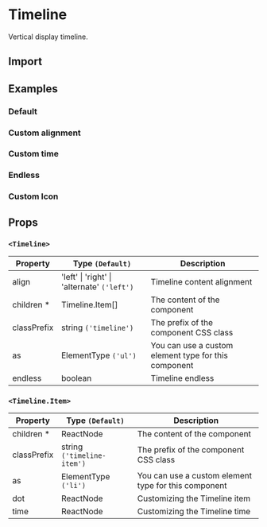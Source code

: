 # Timeline

Vertical display timeline.

## Import

<!--{include:(components/timeline/fragments/import.md)}-->

## Examples

### Default

<!--{include:`basic.md`}-->

### Custom alignment

<!--{include:`align.md`}-->

### Custom time

<!--{include:`time.md`}-->

### Endless

<!--{include:`endless.md`}-->

### Custom Icon

<!--{include:`custom.md`}-->

## Props

### `<Timeline>`

| Property    | Type `(Default)`                                    | Description                                          |
| ----------- | --------------------------------------------------- | ---------------------------------------------------- |
| align       | 'left' &#124; 'right' &#124; 'alternate' `('left')` | Timeline content alignment                           |
| children \* | Timeline.Item[]                                     | The content of the component                         |
| classPrefix | string `('timeline')`                               | The prefix of the component CSS class                |
| as          | ElementType `('ul')`                                | You can use a custom element type for this component |
| endless     | boolean                                             | Timeline endless                                     |

### `<Timeline.Item>`

| Property    | Type `(Default)`           | Description                                          |
| ----------- | -------------------------- | ---------------------------------------------------- |
| children \* | ReactNode                  | The content of the component                         |
| classPrefix | string `('timeline-item')` | The prefix of the component CSS class                |
| as          | ElementType `('li')`       | You can use a custom element type for this component |
| dot         | ReactNode                  | Customizing the Timeline item                        |
| time        | ReactNode                  | Customizing the Timeline time                        |
